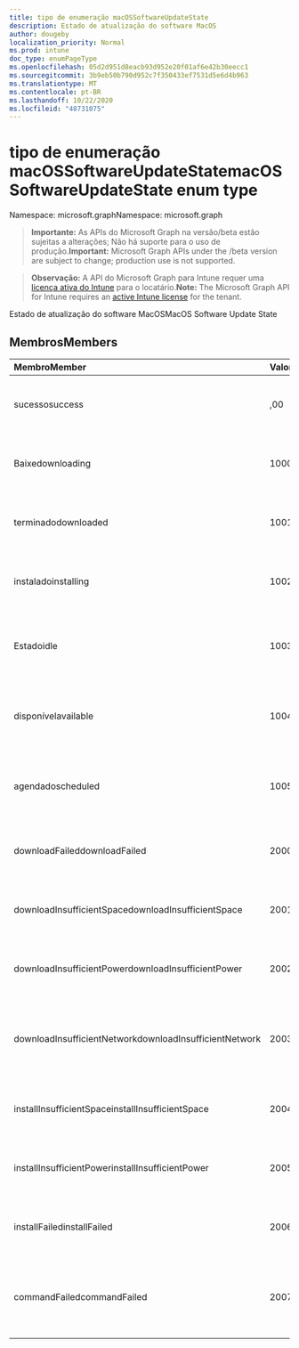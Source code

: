 ```yaml
---
title: tipo de enumeração macOSSoftwareUpdateState
description: Estado de atualização do software MacOS
author: dougeby
localization_priority: Normal
ms.prod: intune
doc_type: enumPageType
ms.openlocfilehash: 05d2d951d8eacb93d952e20f01af6e42b30eecc1
ms.sourcegitcommit: 3b9eb50b790d952c7f350433ef7531d5e6d4b963
ms.translationtype: MT
ms.contentlocale: pt-BR
ms.lasthandoff: 10/22/2020
ms.locfileid: "48731075"
---
```

# <a name="macossoftwareupdatestate-enum-type"></a><span data-ttu-id="33b35-103">tipo de enumeração macOSSoftwareUpdateState</span><span class="sxs-lookup"><span data-stu-id="33b35-103">macOSSoftwareUpdateState enum type</span></span>

<span data-ttu-id="33b35-104">Namespace: microsoft.graph</span><span class="sxs-lookup"><span data-stu-id="33b35-104">Namespace: microsoft.graph</span></span>

> <span data-ttu-id="33b35-105">**Importante:** As APIs do Microsoft Graph na versão/beta estão sujeitas a alterações; Não há suporte para o uso de produção.</span><span class="sxs-lookup"><span data-stu-id="33b35-105">**Important:** Microsoft Graph APIs under the /beta version are subject to change; production use is not supported.</span></span>

> <span data-ttu-id="33b35-106">**Observação:** A API do Microsoft Graph para Intune requer uma [licença ativa do Intune](https://go.microsoft.com/fwlink/?linkid=839381) para o locatário.</span><span class="sxs-lookup"><span data-stu-id="33b35-106">**Note:** The Microsoft Graph API for Intune requires an [active Intune license](https://go.microsoft.com/fwlink/?linkid=839381) for the tenant.</span></span>

<span data-ttu-id="33b35-107">Estado de atualização do software MacOS</span><span class="sxs-lookup"><span data-stu-id="33b35-107">MacOS Software Update State</span></span>

## <a name="members"></a><span data-ttu-id="33b35-108">Membros</span><span class="sxs-lookup"><span data-stu-id="33b35-108">Members</span></span>
|<span data-ttu-id="33b35-109">Membro</span><span class="sxs-lookup"><span data-stu-id="33b35-109">Member</span></span>|<span data-ttu-id="33b35-110">Valor</span><span class="sxs-lookup"><span data-stu-id="33b35-110">Value</span></span>|<span data-ttu-id="33b35-111">Descrição</span><span class="sxs-lookup"><span data-stu-id="33b35-111">Description</span></span>|
|:---|:---|:---|
|<span data-ttu-id="33b35-112">sucesso</span><span class="sxs-lookup"><span data-stu-id="33b35-112">success</span></span>|<span data-ttu-id="33b35-113">,0</span><span class="sxs-lookup"><span data-stu-id="33b35-113">0</span></span>|<span data-ttu-id="33b35-114">A atualização de software foi instalada com êxito</span><span class="sxs-lookup"><span data-stu-id="33b35-114">The software update successfully installed</span></span>|
|<span data-ttu-id="33b35-115">Baixe</span><span class="sxs-lookup"><span data-stu-id="33b35-115">downloading</span></span>|<span data-ttu-id="33b35-116">1000</span><span class="sxs-lookup"><span data-stu-id="33b35-116">1000</span></span>|<span data-ttu-id="33b35-117">A atualização de software está sendo baixada</span><span class="sxs-lookup"><span data-stu-id="33b35-117">The software update is being downloaded</span></span>|
|<span data-ttu-id="33b35-118">terminado</span><span class="sxs-lookup"><span data-stu-id="33b35-118">downloaded</span></span>|<span data-ttu-id="33b35-119">1001</span><span class="sxs-lookup"><span data-stu-id="33b35-119">1001</span></span>|<span data-ttu-id="33b35-120">A atualização de software foi baixada</span><span class="sxs-lookup"><span data-stu-id="33b35-120">The software update has been downloaded</span></span>|
|<span data-ttu-id="33b35-121">instalado</span><span class="sxs-lookup"><span data-stu-id="33b35-121">installing</span></span>|<span data-ttu-id="33b35-122">1002</span><span class="sxs-lookup"><span data-stu-id="33b35-122">1002</span></span>|<span data-ttu-id="33b35-123">A atualização de software está sendo instalada</span><span class="sxs-lookup"><span data-stu-id="33b35-123">The software update is being installed</span></span>|
|<span data-ttu-id="33b35-124">Estado</span><span class="sxs-lookup"><span data-stu-id="33b35-124">idle</span></span>|<span data-ttu-id="33b35-125">1003</span><span class="sxs-lookup"><span data-stu-id="33b35-125">1003</span></span>|<span data-ttu-id="33b35-126">Nenhuma ação está sendo executada nesta atualização de software</span><span class="sxs-lookup"><span data-stu-id="33b35-126">No action is being taken on this software update</span></span>|
|<span data-ttu-id="33b35-127">disponível</span><span class="sxs-lookup"><span data-stu-id="33b35-127">available</span></span>|<span data-ttu-id="33b35-128">1004</span><span class="sxs-lookup"><span data-stu-id="33b35-128">1004</span></span>|<span data-ttu-id="33b35-129">A atualização de software está disponível no dispositivo</span><span class="sxs-lookup"><span data-stu-id="33b35-129">The software update is available on the device</span></span>|
|<span data-ttu-id="33b35-130">agendado</span><span class="sxs-lookup"><span data-stu-id="33b35-130">scheduled</span></span>|<span data-ttu-id="33b35-131">1005</span><span class="sxs-lookup"><span data-stu-id="33b35-131">1005</span></span>|<span data-ttu-id="33b35-132">A atualização de software foi agendada no dispositivo</span><span class="sxs-lookup"><span data-stu-id="33b35-132">The software update has been scheduled on the device</span></span>|
|<span data-ttu-id="33b35-133">downloadFailed</span><span class="sxs-lookup"><span data-stu-id="33b35-133">downloadFailed</span></span>|<span data-ttu-id="33b35-134">2000</span><span class="sxs-lookup"><span data-stu-id="33b35-134">2000</span></span>|<span data-ttu-id="33b35-135">Falha no download da atualização de software</span><span class="sxs-lookup"><span data-stu-id="33b35-135">The software update download has failed</span></span>|
|<span data-ttu-id="33b35-136">downloadInsufficientSpace</span><span class="sxs-lookup"><span data-stu-id="33b35-136">downloadInsufficientSpace</span></span>|<span data-ttu-id="33b35-137">2001</span><span class="sxs-lookup"><span data-stu-id="33b35-137">2001</span></span>|<span data-ttu-id="33b35-138">Não há espaço suficiente para baixar a atualização</span><span class="sxs-lookup"><span data-stu-id="33b35-138">There is not enough space to download the update</span></span>|
|<span data-ttu-id="33b35-139">downloadInsufficientPower</span><span class="sxs-lookup"><span data-stu-id="33b35-139">downloadInsufficientPower</span></span>|<span data-ttu-id="33b35-140">2002</span><span class="sxs-lookup"><span data-stu-id="33b35-140">2002</span></span>|<span data-ttu-id="33b35-141">Não há energia suficiente para baixar a atualização</span><span class="sxs-lookup"><span data-stu-id="33b35-141">There is not enough power to download the update</span></span>|
|<span data-ttu-id="33b35-142">downloadInsufficientNetwork</span><span class="sxs-lookup"><span data-stu-id="33b35-142">downloadInsufficientNetwork</span></span>|<span data-ttu-id="33b35-143">2003</span><span class="sxs-lookup"><span data-stu-id="33b35-143">2003</span></span>|<span data-ttu-id="33b35-144">Não há capacidade de rede suficiente para baixar a atualização</span><span class="sxs-lookup"><span data-stu-id="33b35-144">There is insufficient network capacity to download the update</span></span>|
|<span data-ttu-id="33b35-145">installInsufficientSpace</span><span class="sxs-lookup"><span data-stu-id="33b35-145">installInsufficientSpace</span></span>|<span data-ttu-id="33b35-146">2004</span><span class="sxs-lookup"><span data-stu-id="33b35-146">2004</span></span>|<span data-ttu-id="33b35-147">Não há espaço suficiente para instalar a atualização</span><span class="sxs-lookup"><span data-stu-id="33b35-147">There is not enough space to install the update</span></span>|
|<span data-ttu-id="33b35-148">installInsufficientPower</span><span class="sxs-lookup"><span data-stu-id="33b35-148">installInsufficientPower</span></span>|<span data-ttu-id="33b35-149">2005</span><span class="sxs-lookup"><span data-stu-id="33b35-149">2005</span></span>|<span data-ttu-id="33b35-150">Não há energia suficiente para instalar a atualização</span><span class="sxs-lookup"><span data-stu-id="33b35-150">There is not enough power to install the update</span></span>|
|<span data-ttu-id="33b35-151">installFailed</span><span class="sxs-lookup"><span data-stu-id="33b35-151">installFailed</span></span>|<span data-ttu-id="33b35-152">2006</span><span class="sxs-lookup"><span data-stu-id="33b35-152">2006</span></span>|<span data-ttu-id="33b35-153">A instalação falhou por um motivo não especificado</span><span class="sxs-lookup"><span data-stu-id="33b35-153">Installation has failed for an unspecified reason</span></span>|
|<span data-ttu-id="33b35-154">commandFailed</span><span class="sxs-lookup"><span data-stu-id="33b35-154">commandFailed</span></span>|<span data-ttu-id="33b35-155">2007</span><span class="sxs-lookup"><span data-stu-id="33b35-155">2007</span></span>|<span data-ttu-id="33b35-156">O comando Schedule Update falhou por um motivo não especificado</span><span class="sxs-lookup"><span data-stu-id="33b35-156">The schedule update command has failed for an unspecified reason</span></span>|





